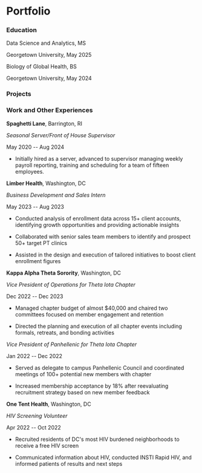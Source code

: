 # Portfolio

### Education

Data Science and Analytics, MS

Georgetown University, May 2025

Biology of Global Health, BS

Georgetown University, May 2024

### Projects                            

### Work and Other Experiences

**Spaghetti Lane**, Barrington, RI

*Seasonal Server/Front of House Supervisor*

May 2020 -- Aug 2024

-   Initially hired as a server, advanced to supervisor managing weekly
    payroll reporting, training and scheduling for a team of fifteen
    employees.

**Limber Health**, Washington, DC

*Business Development and Sales Intern*

May 2023 -- Aug 2023

-   Conducted analysis of enrollment data across 15+ client accounts,
    identifying growth opportunities and providing actionable insights

-   Collaborated with senior sales team members to identify and prospect
    50+ target PT clinics

-   Assisted in the design and execution of tailored initiatives to
    boost client enrollment figures

**Kappa Alpha Theta Sorority**, Washington, DC

*Vice President of Operations for Theta Iota Chapter*

Dec 2022 -- Dec 2023

-   Managed chapter budget of almost \$40,000 and chaired two committees
    focused on member engagement and retention

-   Directed the planning and execution of all chapter events including
    formals, retreats, and bonding activities

*Vice President of Panhellenic for Theta Iota Chapter*

Jan 2022 -- Dec 2022

-   Served as delegate to campus Panhellenic Council and coordinated
    meetings of 100+ potential new members with chapter

-   Increased membership acceptance by 18% after reevaluating
    recruitment strategy based on new member feedback

**One Tent Health**, Washington, DC

*HIV Screening Volunteer*

Apr 2022 -- Oct 2022

-   Recruited residents of DC's most HIV burdened neighborhoods to
    receive a free HIV screen

-   Communicated information about HIV, conducted INSTI Rapid HIV, and
    informed patients of results and next steps

